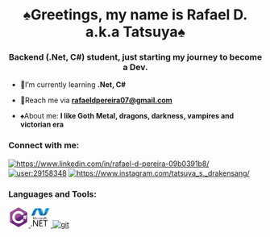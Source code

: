 <h1 align="center">♠️Greetings, my name is Rafael D. a.k.a Tatsuya♠️</h1>
<h3 align="center">Backend (.Net, C#) student, just starting my journey to become a Dev.</h3>

- 📓I’m currently learning **.Net, C#**

- 📲Reach me via **rafaeldpereira07@gmail.com**

- ♠️About me: **I like Goth Metal, dragons, darkness, vampires and victorian era**

<h3 align="left">Connect with me:</h3>
<p align="left">
<a href="https://linkedin.com/in/https://www.linkedin.com/in/rafael-d-pereira-09b0391b8/" target="blank"><img align="center" src="https://raw.githubusercontent.com/rahuldkjain/github-profile-readme-generator/master/src/images/icons/Social/linked-in-alt.svg" alt="https://www.linkedin.com/in/rafael-d-pereira-09b0391b8/" height="30" width="40" /></a>
<a href="https://stackoverflow.com/users/user:29158348" target="blank"><img align="center" src="https://raw.githubusercontent.com/rahuldkjain/github-profile-readme-generator/master/src/images/icons/Social/stack-overflow.svg" alt="user:29158348" height="30" width="40" /></a>
<a href="https://instagram.com/https://www.instagram.com/tatsuya_s._drakensang/" target="blank"><img align="center" src="https://raw.githubusercontent.com/rahuldkjain/github-profile-readme-generator/master/src/images/icons/Social/instagram.svg" alt="https://www.instagram.com/tatsuya_s._drakensang/" height="30" width="40" /></a>
</p>

<h3 align="left">Languages and Tools:</h3>
<p align="left"> <a href="https://www.w3schools.com/cs/" target="_blank" rel="noreferrer"> <img src="https://raw.githubusercontent.com/devicons/devicon/master/icons/csharp/csharp-original.svg" alt="csharp" width="40" height="40"/> </a> <a href="https://dotnet.microsoft.com/" target="_blank" rel="noreferrer"> <img src="https://raw.githubusercontent.com/devicons/devicon/master/icons/dot-net/dot-net-original-wordmark.svg" alt="dotnet" width="40" height="40"/> </a> <a href="https://git-scm.com/" target="_blank" rel="noreferrer"> <img src="https://www.vectorlogo.zone/logos/git-scm/git-scm-icon.svg" alt="git" width="40" height="40"/> </a> </p>


